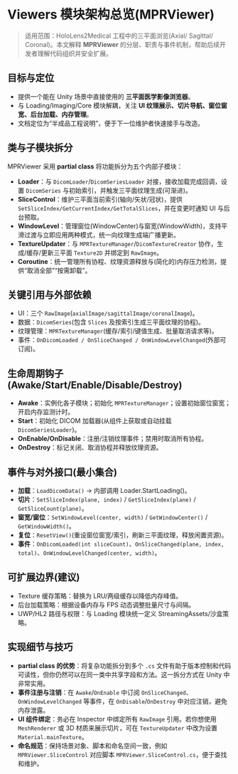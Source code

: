 # Viewers 模块架构总览(MPRViewer)

> 适用范围：HoloLens2Medical 工程中的三平面浏览(Axial/ Sagittal/ Coronal)。本文解释 **MPRViewer** 的分层、职责与事件机制，帮助后续开发者理解代码组织并安全扩展。

## 目标与定位
- 提供一个能在 Unity 场景中直接使用的 **三平面医学影像浏览器**。
- 与 Loading/Imaging/Core 模块解耦，关注 **UI 纹理展示、切片导航、窗位窗宽、后台加载、内存管理**。
- 文档定位为“半成品工程说明”，便于下一位维护者快速接手与改造。

## 类与子模块拆分
MPRViewer 采用 **partial class** 将功能拆分为五个内部子模块：

- **Loader**：与 `DicomLoader`/`DicomSeriesLoader` 对接，接收加载完成回调，设置 `DicomSeries` 与初始索引，并触发三平面纹理生成(可渐进)。
- **SliceControl**：维护三平面当前索引(轴向/矢状/冠状)，提供 `SetSliceIndex/GetCurrentIndex/GetTotalSlices`，并在变更时通知 UI 与后台预取。
- **WindowLevel**：管理窗位(WindowCenter)与窗宽(WindowWidth)，支持平滑过渡与立即应用两种模式，统一向纹理生成端广播更新。
- **TextureUpdater**：与 `MPRTextureManager`/`DicomTextureCreator` 协作，生成/缓存/更新三平面 `Texture2D` 并绑定到 `RawImage`。
- **Coroutine**：统一管理所有协程、纹理资源释放与(简化的)内存压力检测，提供“取消全部”“按需卸载”。

## 关键引用与外部依赖
- UI：三个 `RawImage`(`axialImage/sagittalImage/coronalImage`)。
- 数据：`DicomSeries`(包含 `Slices` 及按索引生成三平面纹理的协程)。
- 纹理管理：`MPRTextureManager`(缓存/索引/键值生成、批量取消请求等)。
- 事件：`OnDicomLoaded / OnSliceChanged / OnWindowLevelChanged`(外部可订阅)。

## 生命周期钩子(Awake/Start/Enable/Disable/Destroy)
- **Awake**：实例化各子模块；初始化 `MPRTextureManager`；设置初始窗位窗宽；开启内存监测计时。
- **Start**：初始化 DICOM 加载器(从组件上获取或自动挂载 `DicomSeriesLoader`)。
- **OnEnable/OnDisable**：注册/注销纹理事件；禁用时取消所有协程。
- **OnDestroy**：标记关闭、取消协程并释放纹理资源。

## 事件与对外接口(最小集合)
- **加载**：`LoadDicomData()` → 内部调用 Loader.StartLoading()。
- **切片**：`SetSliceIndex(plane, index)` / `GetSliceIndex(plane)` / `GetSliceCount(plane)`。
- **窗宽/窗位**：`SetWindowLevel(center, width)` / `GetWindowCenter()` / `GetWindowWidth()`。
- **复位**：`ResetView()`(重设窗位窗宽/索引，刷新三平面纹理，释放闲置资源)。
- **事件**：`OnDicomLoaded(int sliceCount)`、`OnSliceChanged(plane, index, total)`、`OnWindowLevelChanged(center, width)`。

## 可扩展边界(建议)
- Texture 缓存策略：替换为 LRU/两级缓存以降低内存峰值。
- 后台加载策略：根据设备内存与 FPS 动态调整批量尺寸与间隔。
- UWP/HL2 路径与权限：与 Loading 模块统一定义 StreamingAssets/沙盒策略。

## 实现细节与技巧

- **partial class 的优势**：将复杂功能拆分到多个 `.cs` 文件有助于版本控制和代码可读性，但你仍然可以在同一类中共享字段和方法。这一拆分方式在 Unity 中非常实用。
- **事件注册与注销**：在 `Awake`/`OnEnable` 中订阅 `OnSliceChanged`、`OnWindowLevelChanged` 等事件，在 `OnDisable`/`OnDestroy` 中对应注销，避免内存泄露。
- **UI 组件绑定**：务必在 Inspector 中绑定所有 `RawImage` 引用。若你想使用 `MeshRenderer` 或 3D 材质来展示切片，可在 `TextureUpdater` 中改为设置 `Material.mainTexture`。
- **命名规范**：保持场景对象、脚本和命名空间一致，例如 `MPRViewer.SliceControl` 对应脚本 `MPRViewer.SliceControl.cs`，便于查找和维护。